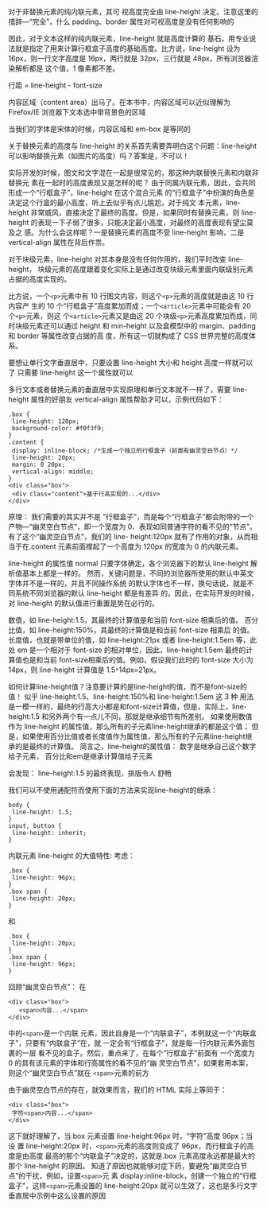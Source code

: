 对于非替换元素的纯内联元素，其可
视高度完全由 line-height 决定。注意这里的措辞—“完全”，什么
padding、border 属性对可视高度是没有任何影响的

因此，对于文本这样的纯内联元素，line-height 就是高度计算的
基石，用专业说法就是指定了用来计算行框盒子高度的基础高度。比方说，line-height 设为
16px，则一行文字高度是 16px，两行就是 32px，三行就是 48px，所有浏览器渲染解析都是
这个值，1 像素都不差。 


行距 = line-height - font-size

内容区域（content area）出马了。在本书中，内容区域可以近似理解为 Firefox/IE
浏览器下文本选中带背景色的区域


当我们的字体是宋体的时候，内容区域和 em-box 是等同的


关于替换元素的高度与 line-height 的关系首先需要弄明白这个问题：line-height
可以影响替换元素（如图片的高度）吗？答案是，不可以！



实际开发的时候，图文和文字混在一起是很常见的，那这种内联替换元素和内联非替换元
素在一起时的高度表现又是怎样的呢？
由于同属内联元素，因此，会共同形成一个“行框盒子”，line-height 在这个混合元素
的“行框盒子”中扮演的角色是决定这个行盒的最小高度，听上去似乎有点儿尴尬，对于纯文
本元素，line-height 非常威风，直接决定了最终的高度。但是，如果同时有替换元素，则
line-height 的表现一下子弱了很多，只能决定最小高度，对最终的高度表现有望尘莫及之
感。为什么会这样呢？一是替换元素的高度不受 line-height 影响，二是 vertical-align
属性在背后作祟。


对于块级元素，line-height 对其本身是没有任何作用的，我们平时改变 line-height，
块级元素的高度跟着变化实际上是通过改变块级元素里面内联级别元素占据的高度实现的。


比方说，一个`<p>`元素中有 10 行图文内容，则这个`<p>`元素的高度就是由这 10 行内容产
生的 10 个“行框盒子”高度累加而成；一个`<article>`元素中可能会有 20 个`<p>`元素，则这
个`<article>`元素又是由这 20 个块级`<p>`元素高度累加而成，同时块级元素还可以通过
height 和 min-height 以及盒模型中的 margin、padding 和 border 等属性改变占据的高
度，所有这一切就构成了 CSS 世界完整的高度体系。 


要想让单行文字垂直居中，只要设置 line-height 大小和
height 高度一样就可以了
只需要 line-height 这一个属性就可以


多行文本或者替换元素的垂直居中实现原理和单行文本就不一样了，需要 line-height
属性的好朋友 vertical-align 属性帮助才可以，示例代码如下： 
```
.box { 
 line-height: 120px; 
 background-color: #f0f3f9; 
} 
.content { 
 display: inline-block; /*生成一个独立的行框盒子（前面有幽灵空白节点）*/
 line-height: 20px; 
 margin: 0 20px; 
 vertical-align: middle; 
} 
<div class="box"> 
 <div class="content">基于行高实现的...</div> 
</div> 
```

原理：
我们需要的其实并不是
“行框盒子”，而是每个“行框盒子”都会附带的一个产物—“幽灵空白节点”，即一个宽度为
0、表现如同普通字符的看不见的“节点”。有了这个“幽灵空白节点”，我们的 line- 
height:120px 就有了作用的对象，从而相当于在.content 元素前面撑起了一个高度为
120px 的宽度为 0 的内联元素。 



line-height 的属性值 normal 
只要字体确定，各个浏览器下的默认 line-height 解析值基本上都是一样的。
然而，关键问题是，不同的浏览器所使用的默认中英文字体并不是一样的，并且不同操作系统
的默认字体也不一样，换句话说，就是不同系统不同浏览器的默认 line-height 都是有差异
的。因此，在实际开发的时候，对 line-height 的默认值进行重置是势在必行的。


 数值，如 line-height:1.5，其最终的计算值是和当前 font-size 相乘后的值。
百分比值，如 line-height:150%，其最终的计算值是和当前 font-size 相乘后
的值。
长度值，也就是带单位的值，如 line-height:21px 或者 line-height:1.5em
等，此处 em 是一个相对于 font-size 的相对单位，因此，line-height:1.5em
最终的计算值也是和当前 font-size相乘后的值。例如，假设我们此时的 font-size
大小为 14px，则 line-height 计算值是 1.5`*`14px=21px。

如何计算line-height值？注意要计算的是line-height的值，而不是font-size的值！
似乎 line-height:1.5、line-height:150%和 line-height:1.5em 这 3 种
用法是一模一样的，最终的行高大小都是和font-size计算值，但是，实际上，line-height:1.5
和另外两个有一点儿不同，那就是继承细节有所差别。
如果使用数值作为 line-height 的属性值，那么所有的子元素line-height继承的都是这个值；
但是，如果使用百分比值或者长度值作为属性值，那么所有的子元素line-height继承的是最终的计算值。
简言之，line-height的属性值：
数字是继承自己这个数字给子元素，
百分比和em是继承计算值给子元素

会发现： line-height:1.5 的最终表现，排版令人
舒畅

我们可以不使用通配符而使用下面的方法来实现line-height的继承： 
```
body { 
 line-height: 1.5; 
} 
input, button { 
 line-height: inherit; 
} 
```

内联元素 line-height 的大值特性:
考虑：
```
.box { 
 line-height: 96px; 
} 
.box span { 
 line-height: 20px; 
} 
```
和
```
.box { 
 line-height: 20px; 
} 
.box span { 
 line-height: 96px; 
} 

```

回顾“幽灵空白节点”：
在
```
<div class="box"> 
   <span>内容...</span> 
</div> 
```
中的`<span>`是一个内联
元素，因此自身是一个“内联盒子”，本例就这一个“内联盒子”，只要有“内联盒子”在，就
一定会有“行框盒子”，就是每一行内联元素外面包裹的一层
看不见的盒子。然后，重点来了，在每个“行框盒子”前面有
一个宽度为 0 的具有该元素的字体和行高属性的看不见的“幽
灵空白节点”，如果套用本案，则这个“幽灵空白节点”就在
`<span>`元素的前方

由于幽灵空白节点的存在，就效果而言，我们的 HTML 实际上等同于：
``` 
<div class="box"> 
 字符<span>内容...</span> 
</div> 
```
这下就好理解了，当.box 元素设置 line-height:96px 时，“字符”高度 96px；当设
置 line-height:20px 时，`<span>`元素的高度则变成了 96px，而行框盒子的高度是由高度
最高的那个“内联盒子”决定的，这就是.box 元素高度永远都是最大的那个 line-height
的原因。
知道了原因也就能够对症下药，要避免“幽灵空白节点”的干扰，例如，设置`<span>`元
素 display:inline-block，创建一个独立的“行框盒子”，这样`<span>`元素设置的
line-height:20px 就可以生效了，这也是多行文字垂直居中示例中这么设置的原因

























